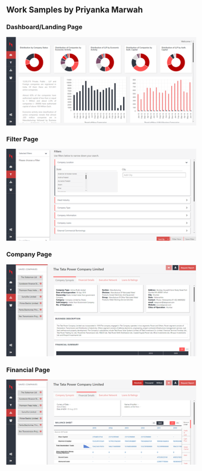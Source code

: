 ## Work Samples by Priyanka Marwah

### Dashboard/Landing Page
<img src="DashboardPage.png" alt="Filter Page" />

### Filter Page
<img src="FilterPage.png" alt="Filter Page" />

### Company Page
<img src="Company%20Page.png" alt="Filter Page" />

### Financial Page
<img src="Financial%20Page.png" alt="Filter Page" />
